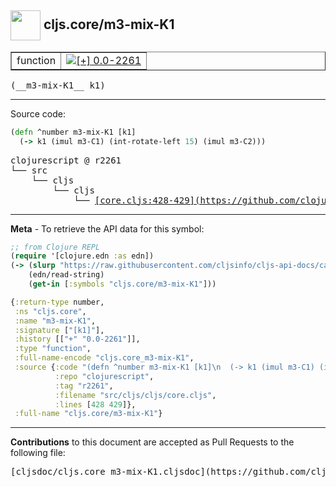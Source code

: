 ## <img width="48px" valign="middle" src="http://i.imgur.com/Hi20huC.png"> cljs.core/m3-mix-K1

 <table border="1">
<tr>

<td>function</td>
<td><a href="https://github.com/cljsinfo/cljs-api-docs/tree/0.0-2261"><img valign="middle" alt="[+] 0.0-2261" src="https://img.shields.io/badge/+-0.0--2261-lightgrey.svg"></a> </td>
</tr>
</table>

 <samp>
(__m3-mix-K1__ k1)<br>
</samp>

---





Source code:

```clj
(defn ^number m3-mix-K1 [k1]
  (-> k1 (imul m3-C1) (int-rotate-left 15) (imul m3-C2)))
```

 <pre>
clojurescript @ r2261
└── src
    └── cljs
        └── cljs
            └── <ins>[core.cljs:428-429](https://github.com/clojure/clojurescript/blob/r2261/src/cljs/cljs/core.cljs#L428-L429)</ins>
</pre>


---

__Meta__ - To retrieve the API data for this symbol:

```clj
;; from Clojure REPL
(require '[clojure.edn :as edn])
(-> (slurp "https://raw.githubusercontent.com/cljsinfo/cljs-api-docs/catalog/cljs-api.edn")
    (edn/read-string)
    (get-in [:symbols "cljs.core/m3-mix-K1"]))
```

```clj
{:return-type number,
 :ns "cljs.core",
 :name "m3-mix-K1",
 :signature ["[k1]"],
 :history [["+" "0.0-2261"]],
 :type "function",
 :full-name-encode "cljs.core_m3-mix-K1",
 :source {:code "(defn ^number m3-mix-K1 [k1]\n  (-> k1 (imul m3-C1) (int-rotate-left 15) (imul m3-C2)))",
          :repo "clojurescript",
          :tag "r2261",
          :filename "src/cljs/cljs/core.cljs",
          :lines [428 429]},
 :full-name "cljs.core/m3-mix-K1"}

```

---

__Contributions__ to this document are accepted as Pull Requests to the following file:

 <pre>
[cljsdoc/cljs.core_m3-mix-K1.cljsdoc](https://github.com/cljsinfo/cljs-api-docs/blob/master/cljsdoc/cljs.core_m3-mix-K1.cljsdoc)
</pre>

